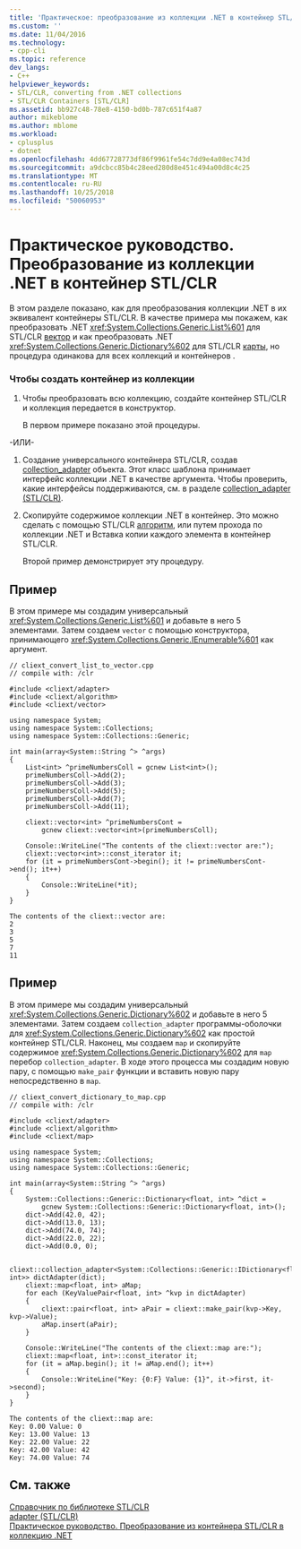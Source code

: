 ```yaml
---
title: 'Практическое: преобразование из коллекции .NET в контейнер STL/CLR | Документация Майкрософт'
ms.custom: ''
ms.date: 11/04/2016
ms.technology:
- cpp-cli
ms.topic: reference
dev_langs:
- C++
helpviewer_keywords:
- STL/CLR, converting from .NET collections
- STL/CLR Containers [STL/CLR]
ms.assetid: bb927c48-78e8-4150-bd0b-787c651f4a87
author: mikeblome
ms.author: mblome
ms.workload:
- cplusplus
- dotnet
ms.openlocfilehash: 4dd67728773df86f9961fe54c7dd9e4a08ec743d
ms.sourcegitcommit: a9dcbcc85b4c28eed280d8e451c494a00d8c4c25
ms.translationtype: MT
ms.contentlocale: ru-RU
ms.lasthandoff: 10/25/2018
ms.locfileid: "50060953"
---
```

# <a name="how-to-convert-from-a-net-collection-to-a-stlclr-container"></a>Практическое руководство. Преобразование из коллекции .NET в контейнер STL/CLR

В этом разделе показано, как для преобразования коллекции .NET в их эквивалент контейнеры STL/CLR. В качестве примера мы покажем, как преобразовать .NET <xref:System.Collections.Generic.List%601> для STL/CLR [вектор](../dotnet/vector-stl-clr.md) и как преобразовать .NET <xref:System.Collections.Generic.Dictionary%602> для STL/CLR [карты](../dotnet/map-stl-clr.md), но процедура одинакова для всех коллекций и контейнеров .

### <a name="to-create-a-container-from-a-collection"></a>Чтобы создать контейнер из коллекции

1. Чтобы преобразовать всю коллекцию, создайте контейнер STL/CLR и коллекция передается в конструктор.

   В первом примере показано этой процедуры.

-ИЛИ-

1. Создание универсального контейнера STL/CLR, создав [collection_adapter](../dotnet/collection-adapter-stl-clr.md) объекта. Этот класс шаблона принимает интерфейс коллекции .NET в качестве аргумента. Чтобы проверить, какие интерфейсы поддерживаются, см. в разделе [collection_adapter (STL/CLR)](../dotnet/collection-adapter-stl-clr.md).

1. Скопируйте содержимое коллекции .NET в контейнер. Это можно сделать с помощью STL/CLR [алгоритм](../dotnet/algorithm-stl-clr.md), или путем прохода по коллекции .NET и Вставка копии каждого элемента в контейнер STL/CLR.

   Второй пример демонстрирует эту процедуру.

## <a name="example"></a>Пример

В этом примере мы создадим универсальный <xref:System.Collections.Generic.List%601> и добавьте в него 5 элементами. Затем создаем `vector` с помощью конструктора, принимающего <xref:System.Collections.Generic.IEnumerable%601> как аргумент.

```
// cliext_convert_list_to_vector.cpp
// compile with: /clr

#include <cliext/adapter>
#include <cliext/algorithm>
#include <cliext/vector>

using namespace System;
using namespace System::Collections;
using namespace System::Collections::Generic;

int main(array<System::String ^> ^args)
{
    List<int> ^primeNumbersColl = gcnew List<int>();
    primeNumbersColl->Add(2);
    primeNumbersColl->Add(3);
    primeNumbersColl->Add(5);
    primeNumbersColl->Add(7);
    primeNumbersColl->Add(11);

    cliext::vector<int> ^primeNumbersCont =
        gcnew cliext::vector<int>(primeNumbersColl);

    Console::WriteLine("The contents of the cliext::vector are:");
    cliext::vector<int>::const_iterator it;
    for (it = primeNumbersCont->begin(); it != primeNumbersCont->end(); it++)
    {
        Console::WriteLine(*it);
    }
}
```

```Output
The contents of the cliext::vector are:
2
3
5
7
11
```

## <a name="example"></a>Пример

В этом примере мы создадим универсальный <xref:System.Collections.Generic.Dictionary%602> и добавьте в него 5 элементами. Затем создаем `collection_adapter` программы-оболочки для <xref:System.Collections.Generic.Dictionary%602> как простой контейнер STL/CLR. Наконец, мы создаем `map` и скопируйте содержимое <xref:System.Collections.Generic.Dictionary%602> для `map` перебор `collection_adapter`. В ходе этого процесса мы создадим новую пару, с помощью `make_pair` функции и вставить новую пару непосредственно в `map`.

```
// cliext_convert_dictionary_to_map.cpp
// compile with: /clr

#include <cliext/adapter>
#include <cliext/algorithm>
#include <cliext/map>

using namespace System;
using namespace System::Collections;
using namespace System::Collections::Generic;

int main(array<System::String ^> ^args)
{
    System::Collections::Generic::Dictionary<float, int> ^dict =
        gcnew System::Collections::Generic::Dictionary<float, int>();
    dict->Add(42.0, 42);
    dict->Add(13.0, 13);
    dict->Add(74.0, 74);
    dict->Add(22.0, 22);
    dict->Add(0.0, 0);

    cliext::collection_adapter<System::Collections::Generic::IDictionary<float, int>> dictAdapter(dict);
    cliext::map<float, int> aMap;
    for each (KeyValuePair<float, int> ^kvp in dictAdapter)
    {
        cliext::pair<float, int> aPair = cliext::make_pair(kvp->Key, kvp->Value);
        aMap.insert(aPair);
    }

    Console::WriteLine("The contents of the cliext::map are:");
    cliext::map<float, int>::const_iterator it;
    for (it = aMap.begin(); it != aMap.end(); it++)
    {
        Console::WriteLine("Key: {0:F} Value: {1}", it->first, it->second);
    }
}
```

```Output
The contents of the cliext::map are:
Key: 0.00 Value: 0
Key: 13.00 Value: 13
Key: 22.00 Value: 22
Key: 42.00 Value: 42
Key: 74.00 Value: 74
```

## <a name="see-also"></a>См. также

[Справочник по библиотеке STL/CLR](../dotnet/stl-clr-library-reference.md)<br/>
[adapter (STL/CLR)](../dotnet/adapter-stl-clr.md)<br/>
[Практическое руководство. Преобразование из контейнера STL/CLR в коллекцию .NET](../dotnet/how-to-convert-from-a-stl-clr-container-to-a-dotnet-collection.md)